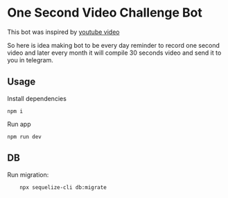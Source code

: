 # One Second Video Challenge Bot

This bot was inspired by [youtube video](https://youtu.be/VVmihdiKUu8?si=dHi2b3uR5C28FXws)

So here is idea making bot to be every day reminder to record one second video and later every month it will compile 30 seconds video and send it to you in telegram. 

## Usage

Install dependencies

    npm i

Run app

    npm run dev

## DB

Run migration:

        npx sequelize-cli db:migrate

